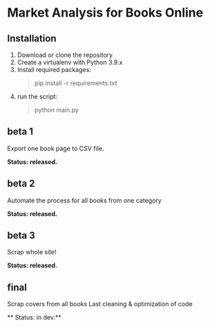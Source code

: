 # Market Analysis for Books Online

## Installation

1. Download or clone the repository
2. Create a virtualenv with Python 3.9.x
3. Install required packages:
    > pip install -r requirements.txt
4. run the script:
    > python main.py

## beta 1

Export one book page to CSV file.

**Status: released.**

## beta 2

Automate the process for all books from one category

**Status: released.**

## beta 3

Scrap whole site!

**Status: released.**

## final

Scrap covers from all books
Last cleaning & optimization of code

** Status: in dev.**
